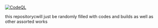 [![CodeQL](https://github.com/Apetree100122/Manifest-/actions/workflows/codeql.yml/badge.svg?branch=main)](https://github.com/Apetree100122/Manifest-/actions/workflows/codeql.yml)

this repositorycwill just be randomly filled with codes and builds 
as well as other assorted works
